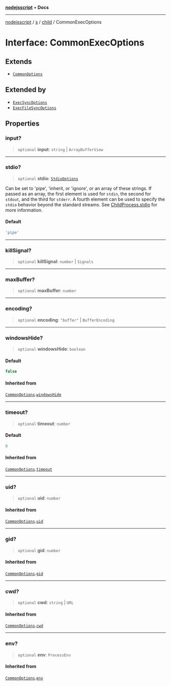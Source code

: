 [**nodejsscript**](../../../../../README.md) • **Docs**

***

[nodejsscript](../../../../../README.md) / [s](../../../README.md) / [child](../README.md) / CommonExecOptions

# Interface: CommonExecOptions

## Extends

- [`CommonOptions`](CommonOptions.md)

## Extended by

- [`ExecSyncOptions`](ExecSyncOptions.md)
- [`ExecFileSyncOptions`](ExecFileSyncOptions.md)

## Properties

### input?

> `optional` **input**: `string` \| `ArrayBufferView`

***

### stdio?

> `optional` **stdio**: [`StdioOptions`](../type-aliases/StdioOptions.md)

Can be set to 'pipe', 'inherit, or 'ignore', or an array of these strings.
If passed as an array, the first element is used for `stdin`, the second for
`stdout`, and the third for `stderr`. A fourth element can be used to
specify the `stdio` behavior beyond the standard streams. See
[ChildProcess.stdio](../classes/ChildProcess.md#stdio) for more information.

#### Default

```ts
'pipe'
```

***

### killSignal?

> `optional` **killSignal**: `number` \| `Signals`

***

### maxBuffer?

> `optional` **maxBuffer**: `number`

***

### encoding?

> `optional` **encoding**: `"buffer"` \| `BufferEncoding`

***

### windowsHide?

> `optional` **windowsHide**: `boolean`

#### Default

```ts
false
```

#### Inherited from

[`CommonOptions`](CommonOptions.md).[`windowsHide`](CommonOptions.md#windowshide)

***

### timeout?

> `optional` **timeout**: `number`

#### Default

```ts
0
```

#### Inherited from

[`CommonOptions`](CommonOptions.md).[`timeout`](CommonOptions.md#timeout)

***

### uid?

> `optional` **uid**: `number`

#### Inherited from

[`CommonOptions`](CommonOptions.md).[`uid`](CommonOptions.md#uid)

***

### gid?

> `optional` **gid**: `number`

#### Inherited from

[`CommonOptions`](CommonOptions.md).[`gid`](CommonOptions.md#gid)

***

### cwd?

> `optional` **cwd**: `string` \| `URL`

#### Inherited from

[`CommonOptions`](CommonOptions.md).[`cwd`](CommonOptions.md#cwd)

***

### env?

> `optional` **env**: `ProcessEnv`

#### Inherited from

[`CommonOptions`](CommonOptions.md).[`env`](CommonOptions.md#env)
